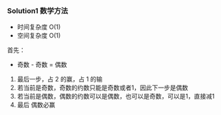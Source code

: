 ### Solution1 数学方法

- 时间复杂度 O(1)
- 空间复杂度 O(1)

首先：

- 奇数 - 奇数 = 偶数

1. 最后一步，占 2 的赢，占 1 的输
2. 若当前是奇数，奇数的约数只能是奇数或者1，因此下一步是偶数
3. 若当前是偶数，偶数的约数可以是偶数，也可以是奇数，可以是1，直接减1
4. 最后 偶数必赢
